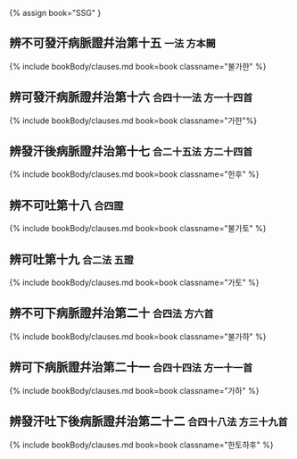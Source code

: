 {% assign book="SSG" }

## 辨不可發汗病脈證幷治第十五 <small>一法 方本闕</small>

{% include bookBody/clauses.md book=book classname="불가한" %}

## 辨可發汗病脈證幷治第十六 <small>合四十一法 方一十四首</small>

{% include bookBody/clauses.md book=book classname="가한"%}

## 辨發汗後病脈證幷治第十七 <small>合二十五法 方二十四首</small>

{% include bookBody/clauses.md book=book classname="한후" %}

## 辨不可吐第十八 <small>合四證</small>

{% include bookBody/clauses.md book=book classname="불가토" %}

## 辨可吐第十九 <small>合二法 五證</small>

{% include bookBody/clauses.md book=book classname="가토" %}

## 辨不可下病脈證幷治第二十 <small>合四法 方六首</small>

{% include bookBody/clauses.md book=book classname="불가하" %}

## 辨可下病脈證幷治第二十一 <small>合四十四法 方一十一首</small>

{% include bookBody/clauses.md book=book classname="가하" %}

## 辨發汗吐下後病脈證幷治第二十二 <small>合四十八法 方三十九首</small>

{% include bookBody/clauses.md book=book classname="한토하후" %}

